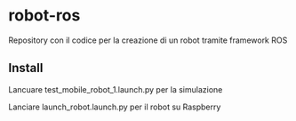 # robot-ros
Repository con il codice per la creazione di un robot tramite framework ROS

## Install 

Lancuare test_mobile_robot_1.launch.py per la simulazione 

Lanciare launch_robot.launch.py per il robot su Raspberry
